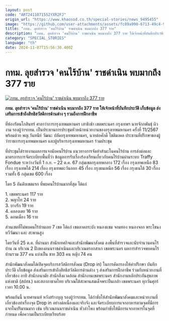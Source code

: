 ```yaml
---
layout: post
code: "ART2411071552YXR2FJ"
origin_url: "https://www.khaosod.co.th/special-stories/news_9495455"
image: "https://github.com/user-attachments/assets/fc89a990-6713-49c4-9a1f-fab87a79f39f"
title: "กทม. ลุยสำรวจ 'คนไร้บ้าน' ราชดำเนิน พบมากถึง 377 ราย"
description: "กทม. ลุยสำรวจ 'คนไร้บ้าน' ราชดำเนิน พบมากถึง 377 ราย ให้เจ้าหน้าที่บันทึกประวัติ เก็บข้อมูล ส่งเสริมการเข้าถึงสิทธิสวัสดิการด้านต่าง ๆ รวมถึงการฝึกอาชีพ"
category: "SPECIAL_STORIES"
language: "th"
date: 2024-11-07T15:56:30.400Z
---
```


# กทม. ลุยสำรวจ 'คนไร้บ้าน' ราชดำเนิน พบมากถึง 377 ราย

[![กทม. ลุยสำรวจ 'คนไร้บ้าน' ราชดำเนิน พบมากถึง 377 ราย](https://www.khaosod.co.th/wpapp/uploads/2024/11/homeless.jpg "กทม. ลุยสำรวจ 'คนไร้บ้าน' ราชดำเนิน พบมากถึง 377 ราย")](https://www.khaosod.co.th/wpapp/uploads/2024/11/homeless.jpg)

**กทม. ลุยสำรวจ ‘คนไร้บ้าน’ ราชดำเนิน พบมากถึง 377 ราย ให้เจ้าหน้าที่บันทึกประวัติ เก็บข้อมูล ส่งเสริมการเข้าถึงสิทธิสวัสดิการด้านต่าง ๆ รวมถึงการฝึกอาชีพ**

ที่ห้องรัตนโกสินทร์ ศาลาว่าการกรุงเทพมหานคร เสาชิงช้า เขตพระนคร กรุงเทพฯ นายจักกพันธุ์ ผิวงาม รองผู้ว่าฯกทม. เป็นประธานการประชุมหัวหน้าหน่วยงานของกรุงเทพมหานคร ครั้งที่ 11/2567 พร้อมด้วย พญ.วันทนีย์ วัฒนะ ปลัดกรุงเทพมหานคร, นายต่อศักดิ์ โชติมงคล ประธานที่ปรึกษาของผู้ว่าราชการกรุงเทพมหานคร และผู้บริหารกรุงเทพมหานคร ร่วมประชุม

ที่ประชุมได้รายงานผลการแจงนับคนไร้บ้าน แนวทางการจัดทำสำมะโนคนไร้บ้าน การส่งต่อและมาตรการการจัดระเบียบพื้นที่ว่า ข้อมูลการรับเรื่องร้องเรียนเกี่ยวกับคนไร้บ้านผ่านระบบ Traffy Fondue ระหว่างวันที่ 1 ก.ย. – 22 ต.ค. 67 กลุ่มเขตกรุงเทพกลาง 172 เรื่อง กรุงเทพเหนือ 83 เรื่อง กรุงเทพใต้ 214 เรื่อง กรุงเทพตะวันออก 45 เรื่อง กรุงธนเหนือ 56 เรื่อง กรุงธนใต้ 30 เรื่อง รวมทั้ง 6 กลุ่มเขต 600 เรื่อง

โดย 5 อันดับเขตแรก ที่พบคนไร้บ้านมากที่สุด ได้แก่

1\. เขตพระนคร 117 ราย  
2\. พญาไท 24 ราย  
3\. บางรัก 19 ราย  
4\. คลองเตย 16 ราย  
5\. ดอนเมือง 16 ราย

ส่วนเขตที่ไม่พบคนไร้บ้านเลย 7 เขต ได้แก่ เขตลาดกระบัง หนองแขม จอมทอง หนองจอก พระโขนง ทวีวัฒนา และ สะพานสูง

โดยวันที่ 25 ต.ค. ที่ผ่านมา สำนักเทศกิจและสำนักพัฒนาสังคม ลงพื้นที่สำรวจและนับจำนวนคนไร้บ้าน ณ บริเวณ 2 ฝั่งของถนนราชดำเนินและบริเวณตรอกสาเก เขตพระนคร ผลการสำรวจพบคนไร้บ้านรวม 377 คน แบ่งเป็น ชาย 303 คน หญิง 74 คน

สำนักพัฒนาสังคมได้เปิดจุดบริการสวัสดิการสังคม (Drop in) ในการคัดกรองให้คำปรึกษา บันทึกประวัติ เก็บข้อมูล ส่งเสริมการเข้าถึงสิทธิสวัสดิการด้านต่าง ๆ ส่งเสริมการฝึกอาชีพ ร่วมกับหน่วยงานที่เกี่ยวข้อง อาทิ สำนักอนามัย สำนักสิ่งแวดล้อม สำนักงานเขตพระนคร สำนักงานหลักประกันสุขภาพแห่งชาติ (สปสช.) และสภากาชาดไทย บริเวณใต้สะพานสมเด็จพระปิ่นเกล้า เขตพระนคร ทุกวันศุกร์ เวลา 10.00 น.

พร้อมกันนี้ นายศานนท์ หวังสร้างบุญ รองผู้ว่าฯกทม. ได้กำชับให้สำนักพัฒนาสังคมและหน่วยงานที่เกี่ยวข้องทำเรื่องจุด Drop in อย่างต่อเนื่องและจริงจัง และจัดระเบียบการแจกอาหารตามจุดที่มีการแจกในปริมาณมาก เช่น บริเวณถนนราชดำเนิน หัวลำโพง พร้อมกำชับให้มีการแจกอาหารในจุดที่กำหนด เพื่อความเป็นระเบียบเรียบร้อย
